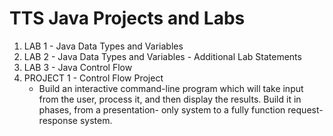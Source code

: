 # TTS Java Projects and Labs

1. LAB 1 - Java Data Types and Variables
2. LAB 2 - Java Data Types and Variables - Additional Lab Statements 
3. LAB 3 - Java Control Flow
4. PROJECT 1 - Control Flow Project
    - Build an interactive command-line program which will take input from the user, process it, and then display the results. Build it in phases, from a presentation- only system to a fully function request-response system.